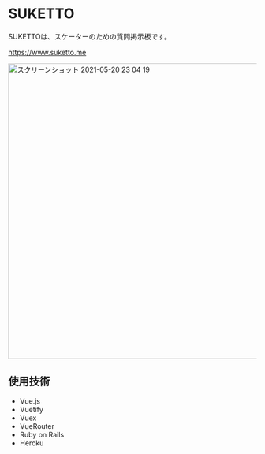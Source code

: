 # SUKETTO
SUKETTOは、スケーターのための質問掲示板です。

https://www.suketto.me

<img width="600" alt="スクリーンショット 2021-05-20 23 04 19" src="https://user-images.githubusercontent.com/64679766/118992693-d21dea00-b9bf-11eb-8153-7049e389976f.png">

## 使用技術

- Vue.js
- Vuetify
- Vuex
- VueRouter
- Ruby on Rails
- Heroku
